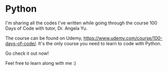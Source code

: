 # Python
I'm sharing all the codes I've written while going through the course 100 Days of Code with tutor, Dr. Angela Yu. 

The course can be found on Udemy, https://www.udemy.com/course/100-days-of-code/. It's the only course you need to learn to code with Python.

Go check it out now!

Feel free to learn along with me :)
